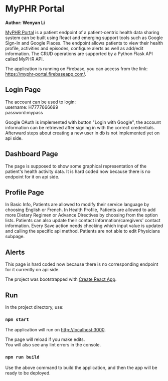 # MyPHR Portal

<strong>Author: Wenyan Li</strong> <br>

[MyPHR Portal](https://myphr-portal.firebaseapp.com/) is a patient endpoint of a patient-centric health data sharing system can be built using React and emerging support tools such as Google Sign-In and Google Places. The endpoint allows patients to view their health profile, activities and episodes, configure alerts as well as add/edit information. The CRUD operations are supported by a Python Flask API called MyPHR API.

The application is running on Firebase, you can access from the link: https://myphr-portal.firebaseapp.com/. <br>

## Login Page

The account can be used to login: <br>
username: H7777666699  
password:mypass

Google OAuth is implemented with button "Login with Google", the account information can be retrieved after signing in with the correct credentials. Afterward steps about creating a new user in db is not implemented yet on api side.

## Dashboard Page

The page is supposed to show some graphical representation of the patient's health activity data. It is hard coded now because there is no endpoint for it on api side.

## Profile Page

In Basic Info, Patients are allowed to modify their service language by choosing English or French.
In Health Profile, Patients are allowed to add more Dietary Regimen or Advance Directives by choosing from the option lists.
Patients can also update their contact information/caregivers' contact information. Every Save action needs checking which input value is updated and calling the specific api method. Patients are not able to edit Physicians subpage.

## Alerts

This page is hard coded now because there is no corresponding endpoint for it currently on api side.

The project was bootstrapped with [Create React App](https://github.com/facebook/create-react-app).

## Run

In the project directory, use:

### `npm start`

The application will run on [http://localhost:3000](http://localhost:3000).

The page will reload if you make edits.<br>
You will also see any lint errors in the console.

### `npm run build`

Use the above command to build the application, and then the app will be ready to be deployed.
